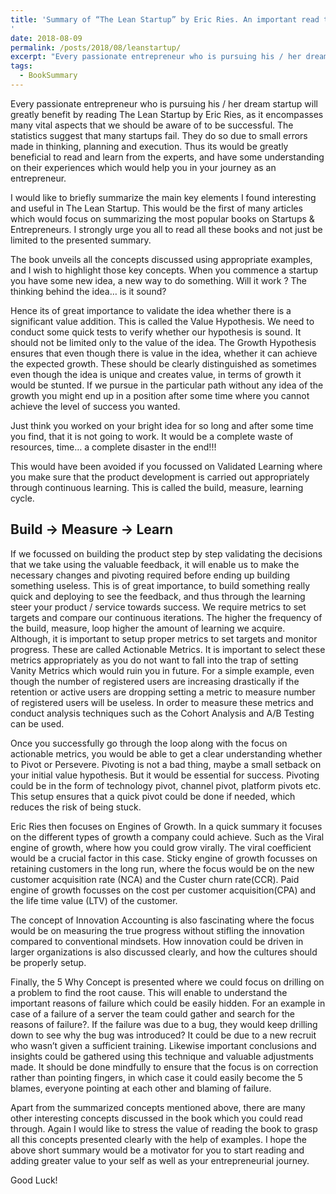 ```yaml
---
title: 'Summary of “The Lean Startup” by Eric Ries. An important read to all young startups… 
'
date: 2018-08-09
permalink: /posts/2018/08/leanstartup/
excerpt: "Every passionate entrepreneur who is pursuing his / her dream startup will greatly benefit by reading The Lean Startup by Eric Ries, as it encompasses many vital aspects that we should be aware of to be successful. The statistics suggest that many startups fail. They do so due to small errors made in thinking, planning and execution. Thus its would be greatly beneficial to read and learn from the experts, and have some understanding on their experiences which would help you in your journey as an entrepreneur."
tags:
  - BookSummary
---
```


Every passionate entrepreneur who is pursuing his / her dream startup will greatly benefit by reading The Lean Startup by Eric Ries, as it encompasses many vital aspects that we should be aware of to be successful. The statistics suggest that many startups fail. They do so due to small errors made in thinking, planning and execution. Thus its would be greatly beneficial to read and learn from the experts, and have some understanding on their experiences which would help you in your journey as an entrepreneur.

I would like to briefly summarize the main key elements I found interesting and useful in The Lean Startup. This would be the first of many articles which would focus on summarizing the most popular books on Startups & Entrepreneurs. I strongly urge you all to read all these books and not just be limited to the presented summary.

The book unveils all the concepts discussed using appropriate examples, and I wish to highlight those key concepts. When you commence a startup you have some new idea, a new way to do something. Will it work ? The thinking behind the idea… is it sound?

Hence its of great importance to validate the idea whether there is a significant value addition. This is called the Value Hypothesis. We need to conduct some quick tests to verify whether our hypothesis is sound. It should not be limited only to the value of the idea. The Growth Hypothesis ensures that even though there is value in the idea, whether it can achieve the expected growth. These should be clearly distinguished as sometimes even though the idea is unique and creates value, in terms of growth it would be stunted. If we pursue in the particular path without any idea of the growth you might end up in a position after some time where you cannot achieve the level of success you wanted.

Just think you worked on your bright idea for so long and after some time you find, that it is not going to work. It would be a complete waste of resources, time… a complete disaster in the end!!!

This would have been avoided if you focussed on Validated Learning where you make sure that the product development is carried out appropriately through continuous learning. This is called the build, measure, learning cycle.

## Build -> Measure -> Learn

If we focussed on building the product step by step validating the decisions that we take using the valuable feedback, it will enable us to make the necessary changes and pivoting required before ending up building something useless. This is of great importance, to build something really quick and deploying to see the feedback, and thus through the learning steer your product / service towards success. 
We require metrics to set targets and compare our continuous iterations. The higher the frequency of the build, measure, loop higher the amount of learning we acquire. Although, it is important to setup proper metrics to set targets and monitor progress. These are called Actionable Metrics. It is important to select these metrics appropriately as you do not want to fall into the trap of setting Vanity Metrics which would ruin you in future. For a simple example, even though the number of registered users are increasing drastically if the retention or active users are dropping setting a metric to measure number of registered users will be useless. In order to measure these metrics and conduct analysis techniques such as the Cohort Analysis and A/B Testing can be used.

Once you successfully go through the loop along with the focus on actionable metrics, you would be able to get a clear understanding whether to Pivot or Persevere. Pivoting is not a bad thing, maybe a small setback on your initial value hypothesis. But it would be essential for success. Pivoting could be in the form of technology pivot, channel pivot, platform pivots etc. This setup ensures that a quick pivot could be done if needed, which reduces the risk of being stuck. 

Eric Ries then focuses on Engines of Growth. In a quick summary it focuses on the different types of growth a company could achieve. Such as the Viral engine of growth, where how you could grow virally. The viral coefficient would be a crucial factor in this case. Sticky engine of growth focusses on retaining customers in the long run, where the focus would be on the new customer acquisition rate (NCA) and the Custer churn rate(CCR). Paid engine of growth focusses on the cost per customer acquisition(CPA) and the life time value (LTV) of the customer.

The concept of Innovation Accounting is also fascinating where the focus would be on measuring the true progress without stifling the innovation compared to conventional mindsets. How innovation could be driven in larger organizations is also discussed clearly, and how the cultures should be properly setup.

Finally, the 5 Why Concept is presented where we could focus on drilling on a problem to find the root cause. This will enable to understand the important reasons of failure which could be easily hidden. For an example in case of a failure of a server the team could gather and search for the reasons of failure?.  If the failure was due to a bug, they would keep drilling down to see why the bug was introduced? It could be due to a new recruit who wasn’t given a sufficient training. Likewise important conclusions and insights could be gathered using this technique and valuable adjustments made. It should be done mindfully to ensure that the focus is on correction rather than pointing fingers, in which case it could easily become the 5 blames, everyone pointing at each other and blaming of failure.

Apart from the summarized concepts mentioned above, there are many other interesting concepts discussed in the book which you could read through. Again I would like to stress the value of reading the book to grasp all this concepts presented clearly with the help of examples. I hope the above short summary would be a motivator for you to start reading and adding greater value to your self as well as your entrepreneurial journey.

Good Luck!

